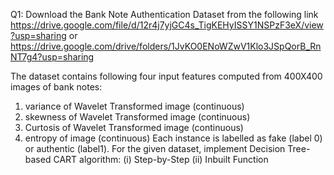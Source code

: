 Q1: Download the Bank Note Authentication Dataset from the
following link
https://drive.google.com/file/d/12r4j7yjGC4s_TigKEHyISSY1NSPzF3eX/view?usp=sharing
or
https://drive.google.com/drive/folders/1JvKO0ENoWZwV1Klo3JSpQorB_RnNT7g4?usp=sharing

The dataset contains following four input features computed from
400X400 images of bank notes:
1. variance of Wavelet Transformed image (continuous)
2. skewness of Wavelet Transformed image (continuous)
3. Curtosis of Wavelet Transformed image (continuous)
4. entropy of image (continuous)
Each instance is labelled as fake (label 0) or authentic (label1).
For the given dataset, implement Decision Tree-based CART algorithm:
(i) Step-by-Step
(ii) Inbuilt Function
